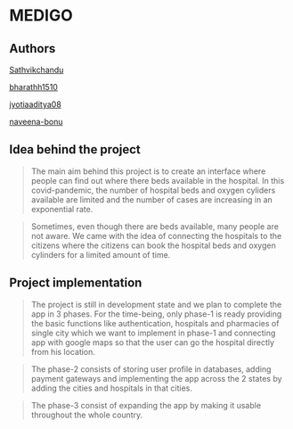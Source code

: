 # MEDIGO


## Authors


 [Sathvikchandu]()
 
 
 
 [bharathh1510]()
 
 
 
 [jyotiaaditya08]()
 
 
 
 [naveena-bonu]()

## Idea behind the project 
>The main aim behind this project is to create an interface where people can find out where there beds available in the hospital. In this covid-pandemic, the number of hospital beds and oxygen cyliders available are limited and the number of cases are increasing in an exponential rate.

>Sometimes, even though there are beds available, many people are not aware. We came with the idea of connecting the hospitals to the citizens where the citizens can book the hospital beds and oxygen cylinders for a limited amount of time.

## Project implementation
>The project is still in development state and we plan to complete the app in 3 phases. For the time-being, only phase-1 is ready providing the basic functions like authentication, hospitals and pharmacies of single city which we want to implement in phase-1 and connecting app with google maps so that the user can go the hospital directly from his location.

>The phase-2 consists of storing user profile in databases, adding payment gateways and implementing the app across the 2 states by adding the cities and hospitals in that cities.

>The phase-3 consist of expanding the app by making it usable throughout the whole country. 




